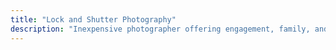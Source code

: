 ```yaml
---
title: "Lock and Shutter Photography"
description: "Inexpensive photographer offering engagement, family, and portrait photography packages, servicing the Tri-State area of West Virginia, Kentucky, and Ohio, including Huntington, Ashland, Ironton, Columbus, Cincinnati, Lexington, and more."
---
```

